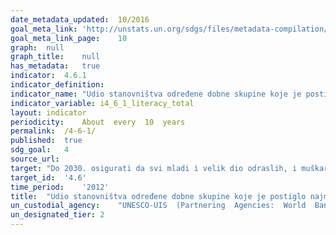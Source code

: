```yaml
---	
date_metadata_updated:	10/2016
goal_meta_link:	'http://unstats.un.org/sdgs/files/metadata-compilation/Metadata-Goal-4.pdf'
goal_meta_link_page:	10
graph:	null
graph_title:	null
has_metadata:	true
indicator:	4.6.1
indicator_definition:	
indicator_name:	"Udio stanovništva određene dobne skupine koje je postiglo najmanju određenu razinu postignuća u funkcionalnoj (a) pismenosti i (b) matematičkim kompetencijama, prema spolu"
indicator_variable:	i4_6_1_literacy_total
layout:	indicator
periodicity:	About  every  10  years
permalink:	/4-6-1/
published:	true
sdg_goal:	4
source_url:	
target:	"Do 2030. osigurati da svi mladi i velik dio odraslih, i muškaraca i žena, steknu pismenost i matematičku pismenost"
target_id:	'4.6'
time_period:	'2012'
title:	"Udio stanovništva određene dobne skupine koje je postiglo najmanju određenu razinu postignuća u funkcionalnoj (a) pismenosti i (b) matematičkim kompetencijama, prema spolu"
un_custodial_agency:	"UNESCO-UIS  (Partnering  Agencies:  World  Bank,  OECD)"
un_designated_tier:	2
---	
```

